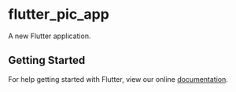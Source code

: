 # flutter_pic_app

A new Flutter application.

## Getting Started

For help getting started with Flutter, view our online
[documentation](https://flutter.io/).
